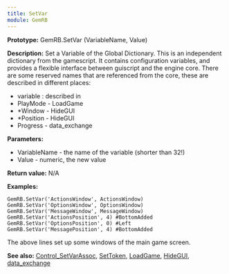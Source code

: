 ```yaml
---
title: SetVar
module: GemRB
---
```


**Prototype:** GemRB.SetVar (VariableName, Value)

**Description:** Set a Variable of the Global Dictionary. This is an 
independent dictionary from the gamescript. It contains configuration 
variables, and provides a flexible interface between guiscript and the 
engine core. There are some reserved names that are referenced from the 
core, these are described in different places:
  * variable  : described in
  * PlayMode  - LoadGame
  * *Window   - HideGUI
  * *Position - HideGUI
  * Progress  - data_exchange

**Parameters:**
  * VariableName - the name of the variable (shorter than 32!)
  * Value        - numeric, the new value

**Return value:** N/A

**Examples:**

    GemRB.SetVar('ActionsWindow', ActionsWindow)
    GemRB.SetVar('OptionsWindow', OptionsWindow)
    GemRB.SetVar('MessageWindow', MessageWindow)
    GemRB.SetVar('ActionsPosition', 4) #BottomAdded
    GemRB.SetVar('OptionsPosition', 0) #Left
    GemRB.SetVar('MessagePosition', 4) #BottomAdded
The above lines set up some windows of the main game screen.

**See also:** [Control_SetVarAssoc](Control_SetVarAssoc.md), [SetToken](SetToken.md), [LoadGame](LoadGame.md), [HideGUI](HideGUI.md), [data_exchange](data_exchange.md)
